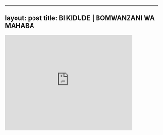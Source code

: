 

---
layout: post
title: BI KIDUDE | BOMWANZANI WA MAHABA
---


<iframe width="420" height="315" src="http://www.youtube.com/embed/A7QZSL5bTPg" frameborder="0" allowfullscreen></iframe>

